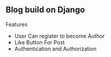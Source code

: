 ## Blog build on Django

Features 

- User Can register to become Author
- Like Button For Post
- Authentication and Authorization